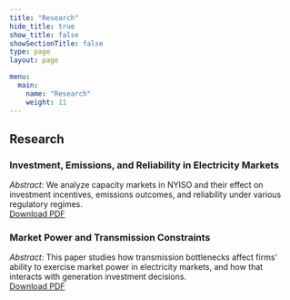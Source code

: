 ```yaml
---
title: "Research"
hide_title: true
show_title: false
showSectionTitle: false
type: page
layout: page

menu:
  main:
    name: "Research"
    weight: 11
---
```


## Research

### Investment, Emissions, and Reliability in Electricity Markets  
*Abstract:* We analyze capacity markets in NYISO and their effect on investment incentives, emissions outcomes, and reliability under various regulatory regimes.  
[Download PDF](/files/investment_emissions_reliability.pdf)

### Market Power and Transmission Constraints  
*Abstract:* This paper studies how transmission bottlenecks affect firms' ability to exercise market power in electricity markets, and how that interacts with generation investment decisions.  
[Download PDF](/files/market_power_transmission.pdf)



